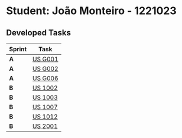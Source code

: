 # Student: João Monteiro - 1221023

## Developed Tasks

| Sprint | Task                            |
|--------|---------------------------------|
| **A**  | [US G001](../us_g001/readme.md) |
| **A**  | [US G002](../us_g002/readme.md) |
| **A**  | [US G006](../us_g006/readme.md) |
| **B**  | [US 1002](../us_1002/readme.md) |
| **B**  | [US 1003](../us_1003/readme.md) |
| **B**  | [US 1007](../us_1007/readme.md) |
| **B**  | [US 1012](../us_1012/readme.md) |
| **B**  | [US 2001](../us_2001/readme.md) |

